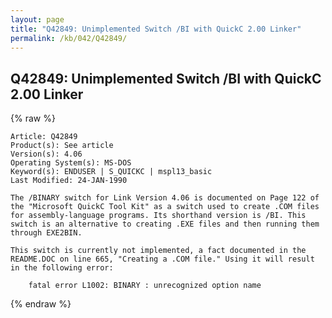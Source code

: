 ```yaml
---
layout: page
title: "Q42849: Unimplemented Switch /BI with QuickC 2.00 Linker"
permalink: /kb/042/Q42849/
---
```


## Q42849: Unimplemented Switch /BI with QuickC 2.00 Linker

{% raw %}

	Article: Q42849
	Product(s): See article
	Version(s): 4.06
	Operating System(s): MS-DOS
	Keyword(s): ENDUSER | S_QUICKC | mspl13_basic
	Last Modified: 24-JAN-1990
	
	The /BINARY switch for Link Version 4.06 is documented on Page 122 of
	the "Microsoft QuickC Tool Kit" as a switch used to create .COM files
	for assembly-language programs. Its shorthand version is /BI. This
	switch is an alternative to creating .EXE files and then running them
	through EXE2BIN.
	
	This switch is currently not implemented, a fact documented in the
	README.DOC on line 665, "Creating a .COM file." Using it will result
	in the following error:
	
	    fatal error L1002: BINARY : unrecognized option name

{% endraw %}
